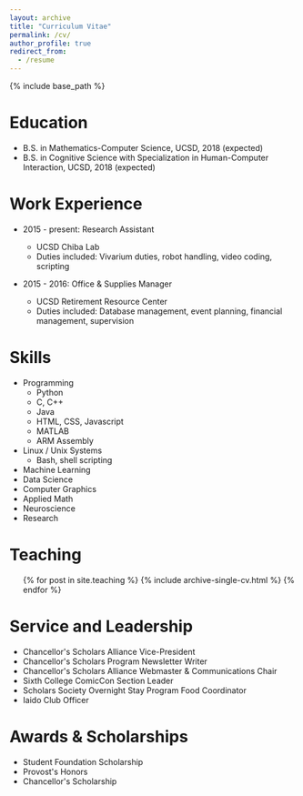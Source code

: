```yaml
---
layout: archive
title: "Curriculum Vitae"
permalink: /cv/
author_profile: true
redirect_from:
  - /resume
---
```


{% include base_path %}


Education
======
* B.S. in Mathematics-Computer Science, UCSD, 2018 (expected)
* B.S. in Cognitive Science with Specialization in Human-Computer Interaction, UCSD, 2018 (expected)

Work Experience
======
* 2015 - present: Research Assistant
  * UCSD Chiba Lab
  * Duties included: Vivarium duties, robot handling, video coding, scripting

* 2015 - 2016: Office & Supplies Manager
  * UCSD Retirement Resource Center
  * Duties included: Database management, event planning, financial management, supervision
  
Skills
======
* Programming
  * Python
  * C, C++
  * Java
  * HTML, CSS, Javascript
  * MATLAB
  * ARM Assembly
* Linux / Unix Systems
  * Bash, shell scripting
* Machine Learning
* Data Science
* Computer Graphics
* Applied Math
* Neuroscience
* Research

Teaching
======
  <ul>{% for post in site.teaching %}
    {% include archive-single-cv.html %}
  {% endfor %}</ul>
  
Service and Leadership
======
* Chancellor's Scholars Alliance Vice-President
* Chancellor's Scholars Program Newsletter Writer
* Chancellor's Scholars Alliance Webmaster & Communications Chair
* Sixth College ComicCon Section Leader
* Scholars Society Overnight Stay Program Food Coordinator
* Iaido Club Officer

Awards & Scholarships
======
* Student Foundation Scholarship
* Provost's Honors
* Chancellor's Scholarship
